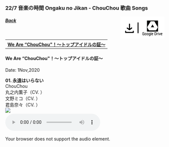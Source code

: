 ### 22/7 音楽の時間 Ongaku no Jikan - ChouChou 歌曲 Songs
<div style="float:right;"><a target="_blank" rel="noopener noreferrer" href="https://drive.google.com/drive/folders/1dkhiHN3-44NZEHq9U3vY1YLi1CA9RaCW"><img src="../../Img/Download_GoogleDrive.png" height="70"></a></div>
<h5><a href="227%20Ongaku%20no%20Jikan.html">Back</a></h5>

<table>
<tr>
  <th><a href="#We_Are_ChouChou">We Are “ChouChou"！〜トップアイドルの証〜</a></th>
</tr>
</table>

<a name="We_Are_ChouChou"></a>
#### We Are “ChouChou"！〜トップアイドルの証〜
Date: 1Nov,2020  

**01. 永遠はいらない**<br>
ChouChou<br>
丸之内薫子（CV. ）<br>
文野ミコ（CV. ）<br>
君島奈々（CV. ）<br>
<img src="../../Img/Music/Nanaon_ChouChou/jacket_13200016.png" width="50%"><br>
<audio controls="controls">
  <source type="audio/mp3" src="../../Music/227%20Ongaku%20no%20Jikan/ChouChou%20Songs/01.%20永遠はいらない.mp3"></source>
  <p>Your browser does not support the audio element.</p>
</audio>
